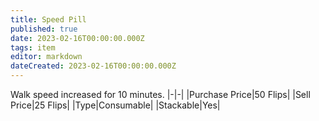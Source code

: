 ```yaml
---
title: Speed Pill
published: true
date: 2023-02-16T00:00:00.000Z
tags: item
editor: markdown
dateCreated: 2023-02-16T00:00:00.000Z
---
```


Walk speed increased for 10 minutes.
|-|-|
|Purchase Price|50 Flips|
|Sell Price|25 Flips|
|Type|Consumable|
|Stackable|Yes|

